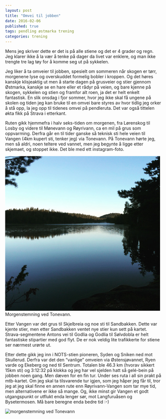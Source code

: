 ```yaml
---
layout: post
title: "Omvei til jobben"
date: 2016-02-06
published: true
tags: pendling østmarka trening
categories: trening
---
```


Mens jeg skriver dette er det is på alle stiene og det er 4 grader og regn. Jeg klarer ikke å la vær å tenke på dager da livet var enklere, og man ikke trengte tre lag tøy for å komme seg ut på sykkelen. 

Jeg liker å ta omveier til jobben, spesielt om sommeren når skogen er tørr, morgenene lyse og overskuddet formelig bobler i kroppen. Og det høres kanskje klisjeaktig ut men å starte dagen på grusveier og stier gjennom Østmarka, kanskje se en hare eller et rådyr på veien, og bare kjenne på skogen, sykkelen og stien og framfor alt roen, ja det er helt enkelt fantastisk. En slik onsdag i fjor sommer, hvor jeg ikke skal få ungene på skolen og tiden jeg kan bruke til en omvei bare styres av hvor tidlig jeg orker å stå opp, la jeg opp til tidenes omvei på pendleruta. Det var også tittelen økta fikk på Strava i etterkant. 

Ruten gikk hjemmefra i halv seks-tiden om morgenen, fra Lørenskog til Losby og videre til Mønevann og Røyrivann, ca en mil på grus som oppvarming. Derfra går en til tider ganske så teknisk sti hele veien til Vangen (4km kupert sti, tenker jeg) via Tonevann. På Tonevann hørte jeg, men så aldri, noen teltere ved vannet, men jeg begynte å ligge etter skjemaet, og stoppet ikke. Det ble med ett instagram-foto.

<img src="/assets/omvei.jpg" alt="morgenstemning ved Tonevann" />
Morgenstemning ved Tonevann. 

Etter Vangen var det grus til Skjelbreia og noe sti til Sandbakken. Dette var kjente stier, men etter Sandbakken ventet nye stier kun sett på kartet. Strava-segmentene Antons vei til Godlia og Godlia til Sølvdobla er helt fantastiske stipartier med god flyt. De er nok veldig lite trafikkerte for stiene ser nærmest urørte ut. 

Etter dette gikk jeg inn i NOTS-stien pioneren, Syden og Sniken ned mot Skullerud. Derfra var det den “vanlige” omveien via Østensjøvannet, Ryen varde  og Ekeberg og ned til Sentrum. Totalen ble 46.3 km (hvorav sikkert 15km sti) og 3:12:32 på klokka og jeg har vel sjelden hatt så gelé-bein på jobben noen gang. Men dæven for en fin tur. Under ses ruta i all sin prakt på mtb-kartet. Om jeg skal ta tilsvarende tur igjen, som jeg håper jeg får til, tror jeg at jeg skal finne en annen rute enn Røyrivann-Vangen som tar mye tid, men alternativene er ikke så mange. Og, ikke minst gir Vangen et godt utgangspunkt or utflukt enda lenger sør, mot Langfuruåsen og Bysetermosen. Må bare beregne enda bedre tid :-)

<img src="/assets/omvei2.jpg" alt="morgenstemning ved Tonevann" />
